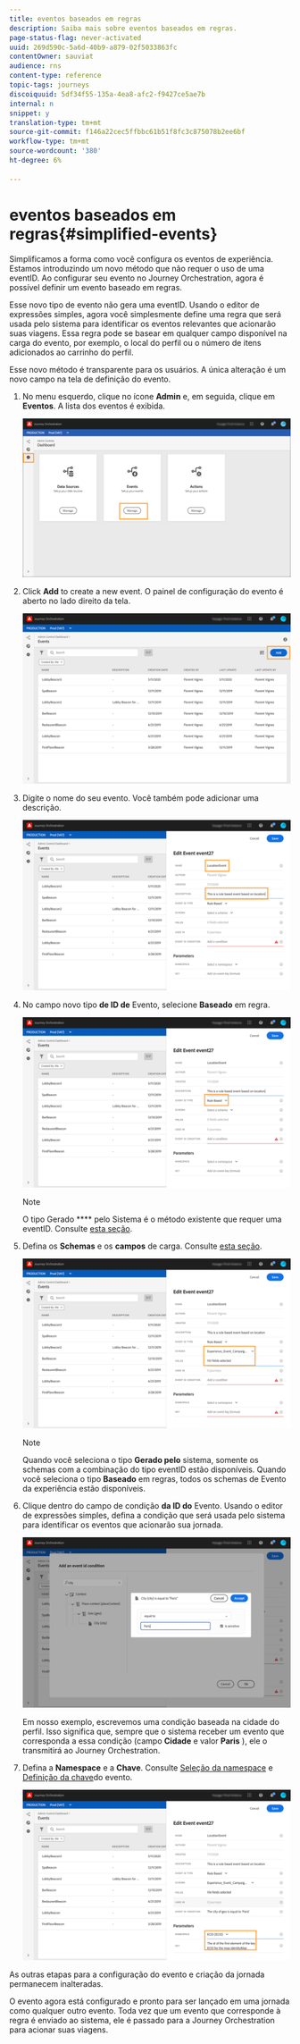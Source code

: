 ```yaml
---
title: eventos baseados em regras
description: Saiba mais sobre eventos baseados em regras.
page-status-flag: never-activated
uuid: 269d590c-5a6d-40b9-a879-02f5033863fc
contentOwner: sauviat
audience: rns
content-type: reference
topic-tags: journeys
discoiquuid: 5df34f55-135a-4ea8-afc2-f9427ce5ae7b
internal: n
snippet: y
translation-type: tm+mt
source-git-commit: f146a22cec5ffbbc61b51f8fc3c875078b2ee6bf
workflow-type: tm+mt
source-wordcount: '380'
ht-degree: 6%

---
```



# eventos baseados em regras{#simplified-events}

Simplificamos a forma como você configura os eventos de experiência. Estamos introduzindo um novo método que não requer o uso de uma eventID. Ao configurar seu evento no Journey Orchestration, agora é possível definir um evento baseado em regras.

Esse novo tipo de evento não gera uma eventID. Usando o editor de expressões simples, agora você simplesmente define uma regra que será usada pelo sistema para identificar os eventos relevantes que acionarão suas viagens. Essa regra pode se basear em qualquer campo disponível na carga do evento, por exemplo, o local do perfil ou o número de itens adicionados ao carrinho do perfil.

Esse novo método é transparente para os usuários. A única alteração é um novo campo na tela de definição do evento.

1. No menu esquerdo, clique no ícone **Admin** e, em seguida, clique em **Eventos**. A lista dos eventos é exibida.

   ![](../assets/alpha-event1.png)

1. Click **Add** to create a new event. O painel de configuração do evento é aberto no lado direito da tela.

   ![](../assets/alpha-event2.png)

1. Digite o nome do seu evento. Você também pode adicionar uma descrição.

   ![](../assets/alpha-event3.png)

1. No campo novo tipo **de ID de** Evento, selecione **Baseado** em regra.

   ![](../assets/alpha-event4.png)

   >[!NOTE]
   >
   >O tipo Gerado **** pelo Sistema é o método existente que requer uma eventID. Consulte [esta seção](../event/about-events.md).

1. Defina os **Schemas** e os **campos** de carga. Consulte [esta seção](../event/defining-the-payload-fields.md).

   ![](../assets/alpha-event5.png)

   >[!NOTE]
   >
   >Quando você seleciona o tipo **Gerado pelo** sistema, somente os schemas com a combinação do tipo eventID estão disponíveis. Quando você seleciona o tipo **Baseado** em regras, todos os schemas de Evento da experiência estão disponíveis.

1. Clique dentro do campo de condição **da ID do** Evento. Usando o editor de expressões simples, defina a condição que será usada pelo sistema para identificar os eventos que acionarão sua jornada.

   ![](../assets/alpha-event6.png)

   Em nosso exemplo, escrevemos uma condição baseada na cidade do perfil. Isso significa que, sempre que o sistema receber um evento que corresponda a essa condição (campo **Cidade** e valor **Paris** ), ele o transmitirá ao Journey Orchestration.

1. Defina a **Namespace** e a **Chave**. Consulte [Seleção da namespace](../event/selecting-the-namespace.md) e [Definição da chave](../event/defining-the-event-key.md)do evento.

   ![](../assets/alpha-event7.png)

As outras etapas para a configuração do evento e criação da jornada permanecem inalteradas.

O evento agora está configurado e pronto para ser lançado em uma jornada como qualquer outro evento. Toda vez que um evento que corresponde à regra é enviado ao sistema, ele é passado para a Journey Orchestration para acionar suas viagens.

